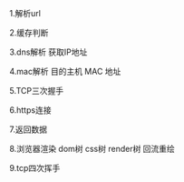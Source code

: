 1.解析url

2.缓存判断

3.dns解析  获取IP地址

4.mac解析  目的主机 MAC 地址

5.TCP三次握手

6.https连接

7.返回数据

8.浏览器渲染  dom树  css树  render树  回流重绘

9.tcp四次挥手